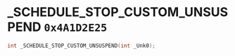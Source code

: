 # _SCHEDULE_STOP_CUSTOM_UNSUSPEND `0x4A1D2E25`

```cpp
int _SCHEDULE_STOP_CUSTOM_UNSUSPEND(int _Unk0);
```